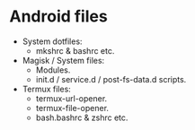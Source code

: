 # Android files

- System dotfiles:
    - mkshrc & bashrc etc.
- Magisk / System files:
    - Modules.
    - init.d / service.d / post-fs-data.d scripts.
- Termux files:
    - termux-url-opener.
    - termux-file-opener.
    - bash.bashrc & zshrc etc.
